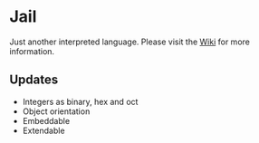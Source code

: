 # Jail

Just another interpreted language. Please visit the [Wiki](https://github.com/zarat/Jail/wiki) for more information.

## Updates
* Integers as binary, hex and oct
* Object orientation
* Embeddable
* Extendable

